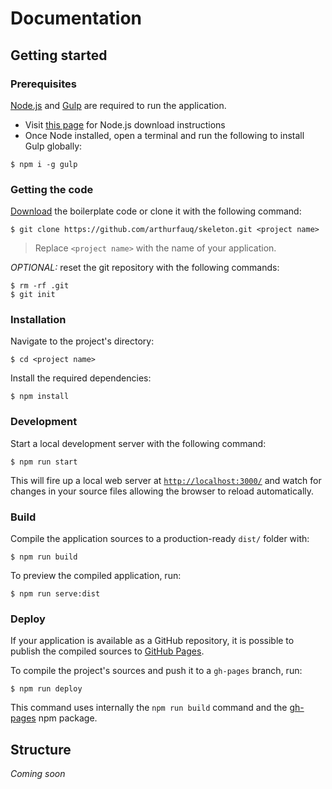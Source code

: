 # Documentation

## Getting started

### Prerequisites

[Node.js](https://nodejs.org/en/) and [Gulp](https://gulpjs.com/) are required to run the application.

- Visit [this page](https://nodejs.org/en/download/) for Node.js download instructions
- Once Node installed, open a terminal and run the following to install Gulp globally:

`$ npm i -g gulp`

### Getting the code

[Download](https://github.com/arthurfauq/skeleton/archive/master.zip) the boilerplate code or clone it with the following command:

`$ git clone https://github.com/arthurfauq/skeleton.git <project name>`

> Replace `<project name>` with the name of your application.

_OPTIONAL:_ reset the git repository with the following commands:

```
$ rm -rf .git
$ git init
```

### Installation

Navigate to the project's directory:

`$ cd <project name>`

Install the required dependencies:

`$ npm install`

### Development

Start a local development server with the following command:

`$ npm run start`

This will fire up a local web server at [`http://localhost:3000/`](http://localhost:3000) and watch for changes in your source files allowing the browser to reload automatically.

### Build

Compile the application sources to a production-ready `dist/` folder with:

`$ npm run build`

To preview the compiled application, run:

`$ npm run serve:dist`

### Deploy

If your application is available as a GitHub repository, it is possible to publish the compiled sources to [GitHub Pages](https://help.github.com/articles/configuring-a-publishing-source-for-github-pages/).

To compile the project's sources and push it to a `gh-pages` branch, run:

`$ npm run deploy`

This command uses internally the `npm run build` command and the [gh-pages](https://www.npmjs.com/package/gh-pages) npm package.

## Structure

_Coming soon_
